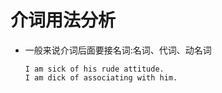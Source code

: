 # 介词用法分析
* 一般来说介词后面要接名词:名词、代词、动名词
    
    `I am sick of his rude attitude.`  
    `I am dick of associating with him.`